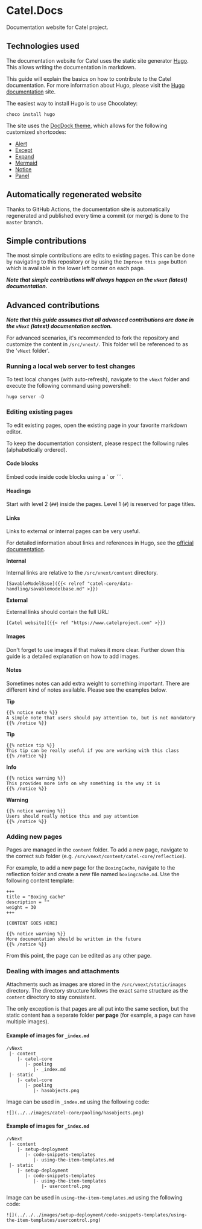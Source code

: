 # Catel.Docs

Documentation website for Catel project.

## Technologies used

The documentation website for Catel uses the static site generator [Hugo](https://gohugo.io/). This allows writing the documentation in markdown.

This guide will explain the basics on how to contribute to the Catel documentation. For more information about Hugo, please visit the [Hugo documentation](https://gohugo.io/documentation/) site.

The easiest way to install Hugo is to use Chocolatey:

```
choco install hugo
```

The site uses the [DocDock theme](https://docdock.netlify.com/), which allows for the following customized shortcodes:

* [Alert](https://docdock.netlify.com/shortcodes/alert/)
* [Except](https://docdock.netlify.com/shortcodes/excerpt/)
* [Expand](https://docdock.netlify.com/shortcodes/expand/)
* [Mermaid](https://docdock.netlify.com/shortcodes/mermaid/)
* [Notice](https://docdock.netlify.com/shortcodes/notice/)
* [Panel](https://docdock.netlify.com/shortcodes/panel/)

## Automatically regenerated website

Thanks to GitHub Actions, the documentation site is automatically regenerated and published every time a commit (or merge) is done to the `master` branch.

## Simple contributions

The most simple contributions are edits to existing pages. This can be done by navigating to this repository or by using the `Improve this page` button which is available in the lower left corner on each page.

***Note that simple contributions will always happen on the `vNext` (latest) documentation.***

## Advanced contributions

***Note that this guide assumes that all advanced contributions are done in the `vNext` (latest) documentation section.***

For advanced scenarios, it's recommended to fork the repository and customize the content in `/src/vnext/`. This folder will be referenced to as the '`vNext` folder'.

### Running a local web server to test changes

To test local changes (with auto-refresh), navigate to the `vNext` folder and execute the following command using powershell:

```
hugo server -D
```

### Editing existing pages

To edit existing pages, open the existing page in your favorite markdown editor.

To keep the documentation consistent, please respect the following rules (alphabetically ordered).

#### Code blocks

Embed code inside code blocks using a ` or ```.

#### Headings

Start with level 2 (`##`) inside the pages. Level 1 (`#`) is reserved for page titles.

#### Links

Links to external or internal pages can be very useful.

For detailed information about links and references in Hugo, see the [official documentation](https://gohugo.io/content-management/cross-references/).

**Internal**

Internal links are relative to the `/src/vnext/content` directory.

`[SavableModelBase]({{< relref "catel-core/data-handling/savablemodelbase.md" >}})`

**External**

External links should contain the full URL:

`[Catel website]({{< ref "https://www.catelproject.com" >}})`

#### Images

Don't forget to use images if that makes it more clear. Further down this guide is a detailed explanation on how to add images.

#### Notes

Sometimes notes can add extra weight to something important. There are different kind of notes available. Please see the examples below.

**Tip**

```
{{% notice note %}}
A simple note that users should pay attention to, but is not mandatory
{{% /notice %}}
```

**Tip**

```
{{% notice tip %}}
This tip can be really useful if you are working with this class
{{% /notice %}}
```

**Info**

```
{{% notice warning %}}
This provides more info on why something is the way it is
{{% /notice %}}
```

**Warning**

```
{{% notice warning %}}
Users should really notice this and pay attention
{{% /notice %}}
```

### Adding new pages

Pages are managed in the `content` folder. To add a new page, navigate to the correct sub folder (e.g. `/src/vnext/content/catel-core/reflection`).

For example, to add a new page for the `BoxingCache`, navigate to the reflection folder and create a new file named `boxingcache.md`. Use the following content template:

```
+++
title = "Boxing cache" 
description = ""
weight = 30
+++

[CONTENT GOES HERE]

{{% notice warning %}}
More documentation should be written in the future
{{% /notice %}}
```

From this point, the page can be edited as any other page.

### Dealing with images and attachments

Attachments such as images are stored in the `/src/vnext/static/images` directory. The directory structure follows the exact same structure as the `content` directory to stay consistent.

The only exception is that pages are all put into the same section, but the static content has a separate folder **per page** (for example, a page can have multiple images).

#### Example of images for `_index.md`

```
/vNext
 |- content
    |- catel-core
       |- pooling
          |- _index.md
 |- static
    |- catel-core
       |- pooling
          |- hasobjects.png
```

Image can be used in `_index.md` using the following code:

```
![](../../images/catel-core/pooling/hasobjects.png)
```

#### Example of images for `_index.md`

```
/vNext
 |- content
    |- setup-deployment
       |- code-snippets-templates
          |- using-the-item-templates.md
 |- static
    |- setup-deployment
       |- code-snippets-templates
          |- using-the-item-templates
             |- usercontrol.png
```

Image can be used in `using-the-item-templates.md` using the following code:

```
![](../../../images/setup-deployment/code-snippets-templates/using-the-item-templates/usercontrol.png)
```